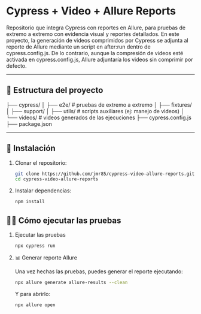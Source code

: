 # Cypress + Video + Allure Reports

Repositorio que integra Cypress con reportes en Allure, para pruebas de extremo a extremo con evidencia visual y reportes detallados.
En este proyecto, la generación de videos comprimidos por Cypress se adjunta al reporte de Allure mediante un script en after:run dentro de cypress.config.js. De lo contrario, aunque la compresión de videos esté activada en cypress.config.js, Allure adjuntaría los videos sin comprimir por defecto.

---

## 📁 Estructura del proyecto

├── cypress/
│ ├── e2e/ # pruebas de extremo a extremo
│ ├── fixtures/
│ ├── support/
│ ├── utils/ # scripts auxiliares (ej: manejo de videos)
│ └── videos/ # videos generados de las ejecuciones
├── cypress.config.js
├── package.json

---

## 🚀 Instalación

1. Clonar el repositorio:

   ```sh
   git clone https://github.com/jmr85/cypress-video-allure-reports.git
   cd cypress-video-allure-reports
   ```

2. Instalar dependencias:
    ```sh
    npm install
    ```

## 🏃‍♂️ Cómo ejecutar las pruebas

1. Ejecutar las pruebas

    ```sh
    npx cypress run
    ```

2. 📊 Generar reporte Allure

    Una vez hechas las pruebas, puedes generar el reporte ejecutando:
    
    ```sh
    npx allure generate allure-results --clean
    ```
    Y para abrirlo:
    ```sh
    npx allure open
    ```